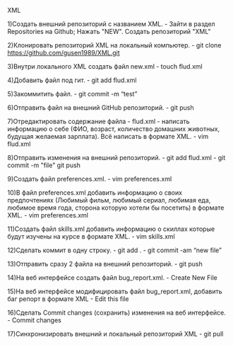 XML

1)Создать внешний репозиторий c названием XML. - Зайти в раздел Repositories на Github; Нажать "NEW". Создать репозиторий "XML"

2)Клонировать репозиторий XML на локальный компьютер. - git clone https://github.com/gusen1989/XML.git

3)Внутри локального XML создать файл new.xml - touch flud.xml

4)Добавить файл под гит. - git add flud.xml

5)Закоммитить файл. - git commit -m “test”

6)Отправить файл на внешний GitHub репозиторий. - git push

7)Отредактировать содержание файла - flud.xml - написать информацию о себе (ФИО, возраст, количество домашних животных, будущая желаемая зарплата). Всё написать в формате XML. - vim flud.xml

8)Отправить изменения на внешний репозиторий. - git add flud.xml - git commit -m "file" git push

9)Создать файл preferences.xml. - vim preferences.xml

10)В файл preferences.xml добавить информацию о своих предпочтениях (Любимый фильм, любимый сериал, любимая еда, любимое время года, сторона которую хотели бы посетить) в формате XML. - vim preferences.xml

11)Создать файл skills.xml добавить информацию о скиллах которые будут изучены на курсе в формате XML. - vim skills.xml

12)Сделать коммит в одну строку. - git add . - git commit -am “new file”

13)Отправить сразу 2 файла на внешний репозиторий. - git push

14)На веб интерфейсе создать файл bug_report.xml. - Сreate New File

15)На веб интерфейсе модифицировать файл bug_report.xml, добавить баг репорт в формате XML - Edit this file

16)Сделать Commit changes (сохранить) изменения на веб интерфейсе. - Commit changes

17)Синхронизировать внешний и локальный репозиторий XML - git pull
